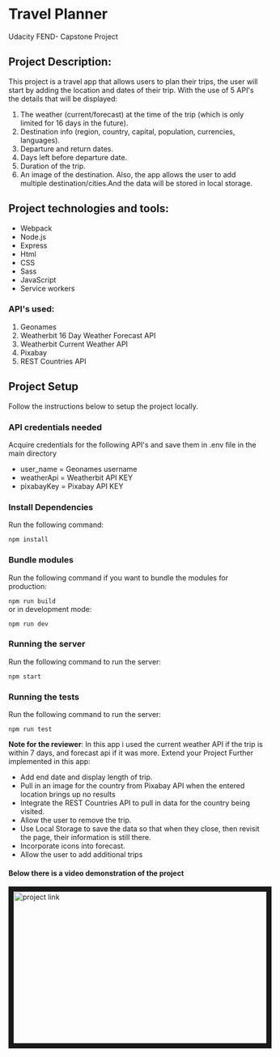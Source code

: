# Travel Planner
Udacity FEND- Capstone Project

## Project Description:
 This project is a travel app that allows users to plan their trips, the user will start by adding the location and dates of their trip.
 With the use of 5 API's the details that will be displayed:<br>
1. The weather (current/forecast) at the time of the trip (which is only limited for 16 days in the future).
2. Destination info (region, country, capital, population, currencies, languages).
3. Departure and return dates.
4. Days left before departure date.
5. Duration of the trip.
6. An image of the destination.
Also, the app allows the user to add multiple destination/cities.And the data will be stored in local storage.

## Project technologies and tools:
- Webpack
- Node.js
- Express
- Html
- CSS
- Sass
- JavaScript
- Service workers

### API's used:
1. Geonames
2. Weatherbit 16 Day Weather Forecast API
3. Weatherbit Current Weather API
4. Pixabay
5. REST Countries API
## Project Setup
Follow the instructions below to setup the project locally.
### API credentials needed
Acquire credentials for the following API's and save them in .env file in the main directory
* user_name = Geonames username
* weatherApi = Weatherbit API KEY
* pixabayKey = Pixabay API KEY

### Install Dependencies
Run the following command:

```npm install```
### Bundle modules
Run the following command if you want to bundle the modules for production:

```npm run build``` <br>
or in development mode:

```npm run dev```
### Running the server
Run the following command to run the server:

```npm start```
### Running the tests
Run the following command to run the server:

```npm run test```

**Note for the reviewer**: In this app i used the current weather API if the trip is within 7 days, and forecast api if it was more.
Extend your Project Further implemented in this app:
- Add end date and display length of trip.
- Pull in an image for the country from Pixabay API when the entered location brings up no results
- Integrate the REST Countries API to pull in data for the country being visited.
- Allow the user to remove the trip.
- Use Local Storage to save the data so that when they close, then revisit the page, their information is still there.
- Incorporate icons into forecast.
- Allow the user to add additional trips<br>
#### Below there is a video demonstration of the project<br>

<a href="https://youtu.be/1nR4--cnbC4
" target="_blank"><img src="http://img.youtube.com/vi/1nR4--cnbC4/0.jpg" 
alt="project link" width="500" height="300" border="10" /></a>

